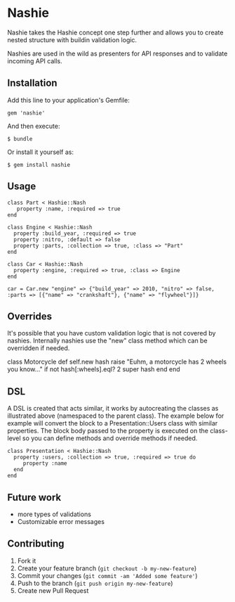 # Nashie

Nashie takes the Hashie concept one step further and allows you to create nested structure with buildin validation logic.

Nashies are used in the wild as presenters for API responses and to validate incoming API calls.

## Installation

Add this line to your application's Gemfile:

    gem 'nashie'

And then execute:

    $ bundle

Or install it yourself as:

    $ gem install nashie

## Usage

    class Part < Hashie::Nash
       property :name, :required => true
    end

    class Engine < Hashie::Nash
      property :build_year, :required => true
      property :nitro, :default => false
      property :parts, :collection => true, :class => "Part"
    end

    class Car < Hashie::Nash
      property :engine, :required => true, :class => Engine
    end

    car = Car.new "engine" => {"build_year" => 2010, "nitro" => false, :parts => [{"name" => "crankshaft"}, {"name" => "flywheel"}]}
## Overrides

It's possible that you have custom validation logic that is not covered by nashies.
Internally nashies use the "new" class method which can be overridden if needed.

   class Motorcycle
      def self.new hash
        raise "Euhm, a motorcycle has 2 wheels you know..." if not hash[:wheels].eql? 2
        super hash
      end
   end

## DSL

A DSL is created that acts similar, it works by autocreating the classes as illustrated above (namespaced to the parent class).
The example below for example will convert the block to a Presentation::Users class with similar properties.
The block body passed to the property is executed on the class-level so you can define methods and override methods if needed.

    class Presentation < Hashie::Nash
      property :users, :collection => true, :required => true do
         property :name
      end
    end

## Future work

- more types of validations
- Customizable error messages

## Contributing

1. Fork it
2. Create your feature branch (`git checkout -b my-new-feature`)
3. Commit your changes (`git commit -am 'Added some feature'`)
4. Push to the branch (`git push origin my-new-feature`)
5. Create new Pull Request
